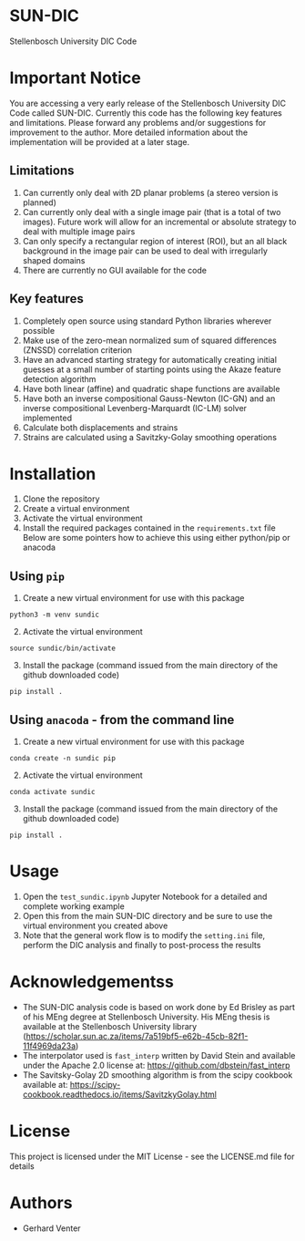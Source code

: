 # SUN-DIC

Stellenbosch University DIC Code

# Important Notice

You are accessing a very early release of the Stellenbosch University DIC Code called SUN-DIC. Currently this code has the following key features and limitations. Please forward any problems and/or suggestions for improvement to the author. More detailed information about the implementation will be provided at a later stage.

## Limitations

1. Can currently only deal with 2D planar problems (a stereo version is planned)
2. Can currently only deal with a single image pair (that is a total of two images). Future work will allow for an incremental or absolute strategy to deal with multiple image pairs
3. Can only specify a rectangular region of interest (ROI), but an all black background in the image pair can be used to deal with irregularly shaped domains
4. There are currently no GUI available for the code

## Key features

1. Completely open source using standard Python libraries wherever possible
2. Make use of the zero-mean normalized sum of squared differences (ZNSSD) correlation criterion
3. Have an advanced starting strategy for automatically creating initial guesses at a small number of starting points using the Akaze feature detection algorithm
4. Have both linear (affine) and quadratic shape functions are available
5. Have both an inverse compositional Gauss-Newton (IC-GN) and an inverse compositional Levenberg-Marquardt (IC-LM) solver implemented
6. Calculate both displacements and strains
7. Strains are calculated using a Savitzky-Golay smoothing operations

# Installation

1. Clone the repository
2. Create a virtual environment
3. Activate the virtual environment
4. Install the required packages contained in the `requirements.txt` file
   Below are some pointers how to achieve this using either python/pip or anacoda

## Using `pip`

1. Create a new virtual environment for use with this package

```
python3 -m venv sundic
```

2. Activate the virtual environment

```
source sundic/bin/activate
```

3. Install the package (command issued from the main directory of the github downloaded code)

```
pip install .
```

## Using `anacoda` - from the command line

1. Create a new virtual environment for use with this package

```
conda create -n sundic pip
```

2. Activate the virtual environment

```
conda activate sundic
```

3. Install the package (command issued from the main directory of the github downloaded code)

```
pip install .
```

# Usage

1. Open the `test_sundic.ipynb` Jupyter Notebook for a detailed and complete working example
2. Open this from the main SUN-DIC directory and be sure to use the virtual environment you created above
3. Note that the general work flow is to modify the `setting.ini` file, perform the DIC analysis and finally to post-process the results

# Acknowledgementss

- The SUN-DIC analysis code is based on work done by Ed Brisley as part of his MEng degree at Stellenbosch University. His MEng thesis is available at the Stellenbosch University library (https://scholar.sun.ac.za/items/7a519bf5-e62b-45cb-82f1-11f4969da23a)
- The interpolator used is `fast_interp` written by David Stein and available under the Apache 2.0 license at: https://github.com/dbstein/fast_interp
- The Savitsky-Golay 2D smoothing algorithm is from the scipy cookbook available at: https://scipy-cookbook.readthedocs.io/items/SavitzkyGolay.html

# License

This project is licensed under the MIT License - see the LICENSE.md file for details

# Authors

- Gerhard Venter
